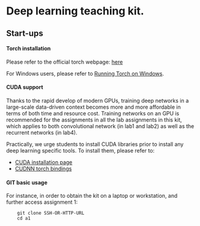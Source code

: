 Deep learning teaching kit.
===

## Start-ups

#### Torch installation
    
Please refer to the official torch webpage: [here](http://torch.ch/docs/getting-started.html) 

For Windows users, please refer to [Running Torch on Windows](https://github.com/torch/torch7/wiki/Windows#using-a-virtual-machine).

#### CUDA support

Thanks to the rapid develop of modern GPUs, training deep networks in a large-scale data-driven context becomes more and more affordable in terms of both time and resource cost.
Training networks on an GPU is recommended for the assignments in all the lab assignments in this kit, which applies to both convolutional network (in lab1 and lab2) as well as the recurrent networks (in lab4).

Practically, we urge students to install CUDA libraries prior to install any deep learning specific tools.
To install them, please refer to:

- [CUDA installation page](http://docs.nvidia.com/cuda/cuda-installation-guide-linux/#axzz4RK3pacJh)
- [CUDNN torch bindings](https://github.com/soumith/cudnn.torch)


#### GIT basic usage

For instance, in order to obtain the kit on a laptop or workstation, and further access assignment 1:
```
    git clone SSH-OR-HTTP-URL
    cd a1
```
